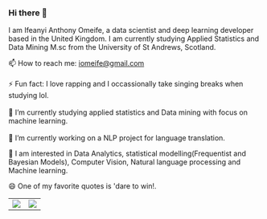 ### Hi there 👋

I am Ifeanyi Anthony Omeife, a data scientist and deep learning developer based in the United Kingdom. I am currently studying Applied Statistics and Data Mining M.sc from the University of St Andrews, Scotland.

📫 How to reach me: iomeife@gmail.com <br>
<br>
⚡ Fun fact: I love rapping and I occassionally take singing breaks when studying lol. <br>
<br>
🌱 I’m currently studying applied statistics and Data mining with focus on machine learning. <br>
<br>
🔭 I’m currently working on a NLP project for language translation. 

🤔 I am interested in Data Analytics, statistical modelling(Frequentist and Bayesian Models), Computer Vision, Natural language processing and Machine learning.<br>

😄 One of my favorite quotes is  'dare to win!.

<table>
  <tr>
    <td><img src="https://github-readme-stats.vercel.app/api?username=ifeanyi-omeck&show_icons=true&count_private=true&theme=radical&compact=true"/></td>
    <td><img src="https://github-readme-stats.vercel.app/api/top-langs/?username=ifeanyi-omeck&show_icons=true&count_private=true&theme=radical&compact=true"/></td>
  </tr>
</table>







<!--
**Ifeanyi-omeck/Ifeanyi-omeck** is a ✨ _special_ ✨ repository because its `README.md` (this file) appears on your GitHub profile.

Here are some ideas to get you started:

- .
- 
- 👯 I’m looking to collaborate on ...
- 🤔 I’m looking for help with ...
- 💬 Ask me about ...
- 
- 😄 Pronouns: ...
- 
-->

